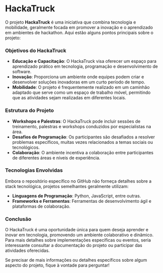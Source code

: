 # HackaTruck

O projeto **HackaTruck** é uma iniciativa que combina tecnologia e mobilidade, geralmente focada em promover a inovação e o aprendizado em ambientes de hackathon. Aqui estão alguns pontos principais sobre o projeto:

### Objetivos do HackaTruck
- **Educação e Capacitação**: O HackaTruck visa oferecer um espaço para aprendizado prático em tecnologia, programação e desenvolvimento de software.
- **Inovação**: Proporciona um ambiente onde equipes podem criar e desenvolver soluções inovadoras em um curto período de tempo.
- **Mobilidade**: O projeto é frequentemente realizado em um caminhão adaptado que serve como um espaço de trabalho móvel, permitindo que as atividades sejam realizadas em diferentes locais.

### Estrutura do Projeto
- **Workshops e Palestras**: O HackaTruck pode incluir sessões de treinamento, palestras e workshops conduzidos por especialistas na área.
- **Desafios de Programação**: Os participantes são desafiados a resolver problemas específicos, muitas vezes relacionados a temas sociais ou tecnológicos.
- **Colaboração**: O ambiente incentiva a colaboração entre participantes de diferentes áreas e níveis de experiência.

### Tecnologias Envolvidas
Embora o repositório específico no GitHub não forneça detalhes sobre a stack tecnológica, projetos semelhantes geralmente utilizam:
- **Linguagens de Programação**: Python, JavaScript, entre outras.
- **Frameworks e Ferramentas**: Ferramentas de desenvolvimento ágil e plataformas de colaboração.

### Conclusão
O HackaTruck é uma oportunidade única para quem deseja aprender e inovar em tecnologia, promovendo um ambiente colaborativo e dinâmico. Para mais detalhes sobre implementações específicas ou eventos, seria interessante consultar a documentação do projeto ou participar das atividades oferecidas.

Se precisar de mais informações ou detalhes específicos sobre algum aspecto do projeto, fique à vontade para perguntar!
